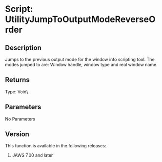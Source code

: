 # Script: UtilityJumpToOutputModeReverseOrder

## Description

Jumps to the previous output mode for the window info scripting tool.
The modes jumped to are: Window handle, window type and real window
name.

## Returns

Type: Void\

## Parameters

No Parameters

## Version

This function is available in the following releases:

1.  JAWS 7.00 and later
